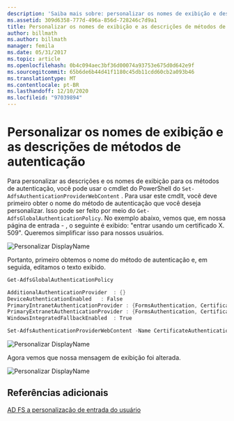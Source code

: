 ```yaml
---
description: 'Saiba mais sobre: personalizar os nomes de exibição e descrições para métodos de autenticação'
ms.assetid: 309d6358-777d-496a-856d-728246c7d9a1
title: Personalizar os nomes de exibição e as descrições de métodos de autenticação
author: billmath
ms.author: billmath
manager: femila
ms.date: 05/31/2017
ms.topic: article
ms.openlocfilehash: 0b4c094aec3bf36d00074a93753e675d0d642e9f
ms.sourcegitcommit: 65b6de6b44d41f1180c45db11cdd60cb2a093b46
ms.translationtype: MT
ms.contentlocale: pt-BR
ms.lasthandoff: 12/10/2020
ms.locfileid: "97039894"
---
```

# <a name="customize-the-display-names-and-descriptions-for-authentication-methods"></a>Personalizar os nomes de exibição e as descrições de métodos de autenticação

Para personalizar as descrições e os nomes de exibição para os métodos de autenticação, você pode usar o cmdlet do PowerShell do `Set-AdfsAuthenticationProviderWebContent` .  Para usar este cmdlt, você deve primeiro obter o nome do método de autenticação que você deseja personalizar.  Isso pode ser feito por meio do `Get-AdfsGlobalAuthenticationPolicy`.  No exemplo abaixo, vemos que, em nossa página de entrada \- , o seguinte é exibido: "entrar usando um certificado X. 509".  Queremos simplificar isso para nossos usuários.

![Personalizar DisplayName](media/AD-FS-user-sign-in-customization/ADFS_Customize_Update1.PNG)

Portanto, primeiro obtemos o nome do método de autenticação e, em seguida, editamos o texto exibido.

```powershell
Get-AdfsGlobalAuthenticationPolicy

AdditionalAuthenticationProvider  : {}
DeviceAuthenticationEnabled   : False
PrimaryIntranetAuthenticationProvider : {FormsAuthentication, CertificateAuthentication}
PrimaryExtranetAuthenticationProvider : {FormsAuthentication, CertificateAuthentication}
WindowsIntegratedFallbackEnabled  : True

Set-AdfsAuthenticationProviderWebContent -Name CertificateAuthentication -DisplayName "Sign in with a certificate"
 ```

![Personalizar DisplayName](media/AD-FS-user-sign-in-customization/ADFS_Customize_Update2.PNG)

Agora vemos que nossa mensagem de exibição foi alterada.

![Personalizar DisplayName](media/AD-FS-user-sign-in-customization/ADFS_Customize_Update3.PNG)

## <a name="additional-references"></a>Referências adicionais

[AD FS a personalização de entrada do usuário](AD-FS-user-sign-in-customization.md)
